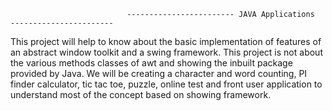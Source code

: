 
                              ------------------------ JAVA Applications  -----------------------

This project will help to know about the basic implementation of features of an abstract window toolkit and a swing framework. This project is not about the various methods classes of awt and showing the inbuilt package provided by Java. We will be creating a character and word counting, PI finder calculator, tic tac toe, puzzle, online test and front user application to understand most of the concept based on showing framework.
